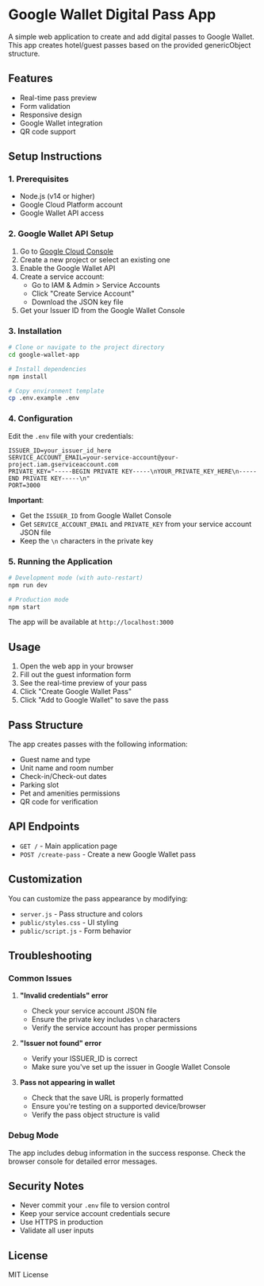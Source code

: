 # Google Wallet Digital Pass App

A simple web application to create and add digital passes to Google Wallet. This app creates hotel/guest passes based on the provided genericObject structure.

## Features

- Real-time pass preview
- Form validation
- Responsive design
- Google Wallet integration
- QR code support

## Setup Instructions

### 1. Prerequisites

- Node.js (v14 or higher)
- Google Cloud Platform account
- Google Wallet API access

### 2. Google Wallet API Setup

1. Go to [Google Cloud Console](https://console.cloud.google.com/)
2. Create a new project or select an existing one
3. Enable the Google Wallet API
4. Create a service account:
   - Go to IAM & Admin > Service Accounts
   - Click "Create Service Account"
   - Download the JSON key file
5. Get your Issuer ID from the Google Wallet Console

### 3. Installation

```bash
# Clone or navigate to the project directory
cd google-wallet-app

# Install dependencies
npm install

# Copy environment template
cp .env.example .env
```

### 4. Configuration

Edit the `.env` file with your credentials:

```env
ISSUER_ID=your_issuer_id_here
SERVICE_ACCOUNT_EMAIL=your-service-account@your-project.iam.gserviceaccount.com
PRIVATE_KEY="-----BEGIN PRIVATE KEY-----\nYOUR_PRIVATE_KEY_HERE\n-----END PRIVATE KEY-----\n"
PORT=3000
```

**Important**: 
- Get the `ISSUER_ID` from Google Wallet Console
- Get `SERVICE_ACCOUNT_EMAIL` and `PRIVATE_KEY` from your service account JSON file
- Keep the `\n` characters in the private key

### 5. Running the Application

```bash
# Development mode (with auto-restart)
npm run dev

# Production mode
npm start
```

The app will be available at `http://localhost:3000`

## Usage

1. Open the web app in your browser
2. Fill out the guest information form
3. See the real-time preview of your pass
4. Click "Create Google Wallet Pass"
5. Click "Add to Google Wallet" to save the pass

## Pass Structure

The app creates passes with the following information:
- Guest name and type
- Unit name and room number
- Check-in/Check-out dates
- Parking slot
- Pet and amenities permissions
- QR code for verification

## API Endpoints

- `GET /` - Main application page
- `POST /create-pass` - Create a new Google Wallet pass

## Customization

You can customize the pass appearance by modifying:
- `server.js` - Pass structure and colors
- `public/styles.css` - UI styling
- `public/script.js` - Form behavior

## Troubleshooting

### Common Issues

1. **"Invalid credentials" error**
   - Check your service account JSON file
   - Ensure the private key includes `\n` characters
   - Verify the service account has proper permissions

2. **"Issuer not found" error**
   - Verify your ISSUER_ID is correct
   - Make sure you've set up the issuer in Google Wallet Console

3. **Pass not appearing in wallet**
   - Check that the save URL is properly formatted
   - Ensure you're testing on a supported device/browser
   - Verify the pass object structure is valid

### Debug Mode

The app includes debug information in the success response. Check the browser console for detailed error messages.

## Security Notes

- Never commit your `.env` file to version control
- Keep your service account credentials secure
- Use HTTPS in production
- Validate all user inputs

## License

MIT License
